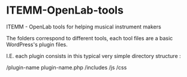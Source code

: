 # ITEMM-OpenLab-tools

ITEMM - OpenLab tools for helping musical instrument makers

The folders correspond to different tools, each tool files are a basic WordPress's plugin files. 

I.E. each plugin consists in this typical very simple directory structure :
  
 /plugin-name
     plugin-name.php
     /includes
     /js
     /css
